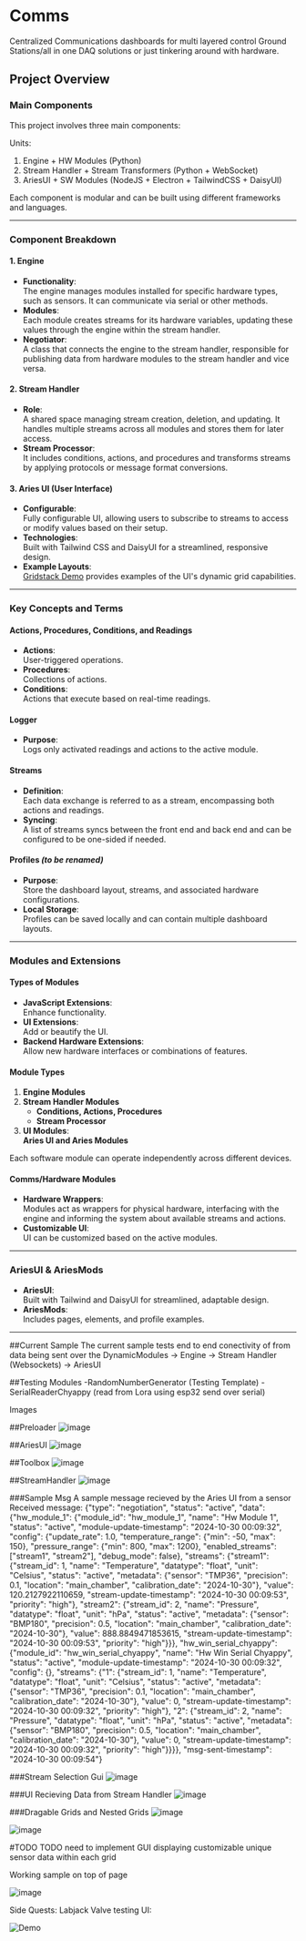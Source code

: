 # Comms
Centralized Communications dashboards for multi layered control Ground Stations/all in one DAQ solutions or just tinkering around with hardware.




## Project Overview

### Main Components

This project involves three main components:

Units:

1. Engine + HW Modules (Python)
2. Stream Handler + Stream Transformers (Python + WebSocket)
3. AriesUI + SW Modules (NodeJS + Electron + TailwindCSS + DaisyUI)

Each component is modular and can be built using different frameworks and languages.

----------

### Component Breakdown

#### 1. Engine

-   **Functionality**:  
    The engine manages modules installed for specific hardware types, such as sensors. It can communicate via serial or other methods.
-   **Modules**:  
    Each module creates streams for its hardware variables, updating these values through the engine within the stream handler.
-   **Negotiator**:  
    A class that connects the engine to the stream handler, responsible for publishing data from hardware modules to the stream handler and vice versa.

#### 2. Stream Handler

-   **Role**:  
    A shared space managing stream creation, deletion, and updating. It handles multiple streams across all modules and stores them for later access.
-   **Stream Processor**:  
    It includes conditions, actions, and procedures and transforms streams by applying protocols or message format conversions.

#### 3. Aries UI (User Interface)

-   **Configurable**:  
    Fully configurable UI, allowing users to subscribe to streams to access or modify values based on their setup.
-   **Technologies**:  
    Built with Tailwind CSS and DaisyUI for a streamlined, responsive design.
-   **Example Layouts**:  
    [Gridstack Demo](https://gridstackjs.com/demo/float.html#) provides examples of the UI's dynamic grid capabilities.

----------

### Key Concepts and Terms

#### Actions, Procedures, Conditions, and Readings

-   **Actions**:  
    User-triggered operations.
-   **Procedures**:  
    Collections of actions.
-   **Conditions**:  
    Actions that execute based on real-time readings.

#### Logger

-   **Purpose**:  
    Logs only activated readings and actions to the active module.

#### Streams

-   **Definition**:  
    Each data exchange is referred to as a stream, encompassing both actions and readings.
-   **Syncing**:  
    A list of streams syncs between the front end and back end and can be configured to be one-sided if needed.

#### Profiles _(to be renamed)_

-   **Purpose**:  
    Store the dashboard layout, streams, and associated hardware configurations.
-   **Local Storage**:  
    Profiles can be saved locally and can contain multiple dashboard layouts.

----------

### Modules and Extensions

#### Types of Modules

-   **JavaScript Extensions**:  
    Enhance functionality.
-   **UI Extensions**:  
    Add or beautify the UI.
-   **Backend Hardware Extensions**:  
    Allow new hardware interfaces or combinations of features.

#### Module Types

1.  **Engine Modules**
2.  **Stream Handler Modules**
    -   **Conditions, Actions, Procedures**
    -   **Stream Processor**
3.  **UI Modules**:  
    **Aries UI and Aries Modules**

Each software module can operate independently across different devices.

#### Comms/Hardware Modules

-   **Hardware Wrappers**:  
    Modules act as wrappers for physical hardware, interfacing with the engine and informing the system about available streams and actions.
-   **Customizable UI**:  
    UI can be customized based on the active modules.

----------

### AriesUI & AriesMods

-   **AriesUI**:  
    Built with Tailwind and DaisyUI for streamlined, adaptable design.
-   **AriesMods**:  
    Includes pages, elements, and profile examples.


----------


##Current Sample 
The current sample tests end to end conectivity of from data being sent over the DynamicModules -> Engine -> Stream Handler (Websockets) -> AriesUI

##Testing Modules
-RandomNumberGenerator (Testing Template)
-SerialReaderChyappy (read from Lora using esp32 send over serial)

Images

##Preloader
![image](https://github.com/user-attachments/assets/7c4ef414-1c9a-4a61-9ce4-4b4fedfc6127)

##AriesUI
![image](https://github.com/user-attachments/assets/50c152d3-6e9f-4ffd-a809-f051c1da6234)

##Toolbox
![image](https://github.com/user-attachments/assets/0396efcb-73cb-468e-bc73-aa85319d592d)

##StreamHandler
![image](https://github.com/user-attachments/assets/ff4716f3-7659-47ac-afef-24114f4cd9b9)

###Sample Msg
A sample message recieved by the Aries UI from a sensor 
Received message: {"type": "negotiation", "status": "active", "data": {"hw_module_1": {"module_id": "hw_module_1", "name": "Hw Module 1", "status": "active", "module-update-timestamp": "2024-10-30 00:09:32", "config": {"update_rate": 1.0, "temperature_range": {"min": -50, "max": 150}, "pressure_range": {"min": 800, "max": 1200}, "enabled_streams": ["stream1", "stream2"], "debug_mode": false}, "streams": {"stream1": {"stream_id": 1, "name": "Temperature", "datatype": "float", "unit": "Celsius", "status": "active", "metadata": {"sensor": "TMP36", "precision": 0.1, "location": "main_chamber", "calibration_date": "2024-10-30"}, "value": 120.2127922110659, "stream-update-timestamp": "2024-10-30 00:09:53", "priority": "high"}, "stream2": {"stream_id": 2, "name": "Pressure", "datatype": "float", "unit": "hPa", "status": "active", "metadata": {"sensor": "BMP180", "precision": 0.5, "location": "main_chamber", "calibration_date": "2024-10-30"}, "value": 888.8849471853615, "stream-update-timestamp": "2024-10-30 00:09:53", "priority": "high"}}}, "hw_win_serial_chyappy": {"module_id": "hw_win_serial_chyappy", "name": "Hw Win Serial Chyappy", "status": "active", "module-update-timestamp": "2024-10-30 00:09:32", "config": {}, "streams": {"1": {"stream_id": 1, "name": "Temperature", "datatype": "float", "unit": "Celsius", "status": "active", "metadata": {"sensor": "TMP36", "precision": 0.1, "location": "main_chamber", "calibration_date": "2024-10-30"}, "value": 0, "stream-update-timestamp": "2024-10-30 00:09:32", "priority": "high"}, "2": {"stream_id": 2, "name": "Pressure", "datatype": "float", "unit": "hPa", "status": "active", "metadata": {"sensor": "BMP180", "precision": 0.5, "location": "main_chamber", "calibration_date": "2024-10-30"}, "value": 0, "stream-update-timestamp": "2024-10-30 00:09:32", "priority": "high"}}}}, "msg-sent-timestamp": "2024-10-30 00:09:54"}

###Stream Selection Gui
![image](https://github.com/user-attachments/assets/ba7ecb42-1fba-4d65-bc28-8477beaca852)

###UI Recieving Data from Stream Handler
![image](https://github.com/user-attachments/assets/9c8642e5-6c17-42df-8faa-8fa481cfd1d8)

###Dragable Grids and Nested Grids
![image](https://github.com/user-attachments/assets/148d09b0-a52f-4c8b-aee9-f1c34ee4e222)

![image](https://github.com/user-attachments/assets/f79ef7a3-3876-4168-949f-1ed639d7f01a)


#TODO 
TODO need to implement GUI displaying customizable unique sensor data within each grid 

Working sample on top of page

![image](https://github.com/user-attachments/assets/4869b3b4-6613-471d-94e8-281d80b6f76d)


Side Quests:
Labjack Valve testing UI: 

![Demo](https://github.com/user-attachments/assets/8e359429-59c5-40ae-935f-43ecbb8c98da)

